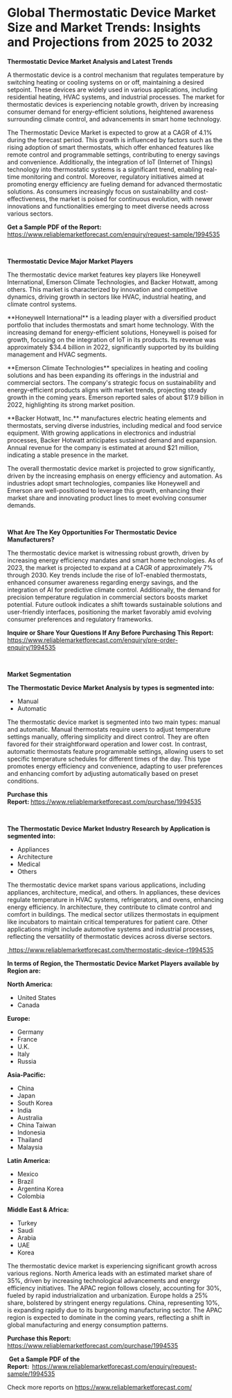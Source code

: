 <p><h1>Global Thermostatic Device Market Size and Market Trends: Insights and Projections from 2025 to 2032</h1></p><p><strong>Thermostatic Device Market Analysis and Latest Trends</strong></p>
<p><p>A thermostatic device is a control mechanism that regulates temperature by switching heating or cooling systems on or off, maintaining a desired setpoint. These devices are widely used in various applications, including residential heating, HVAC systems, and industrial processes. The market for thermostatic devices is experiencing notable growth, driven by increasing consumer demand for energy-efficient solutions, heightened awareness surrounding climate control, and advancements in smart home technology.</p><p>The Thermostatic Device Market is expected to grow at a CAGR of 4.1% during the forecast period. This growth is influenced by factors such as the rising adoption of smart thermostats, which offer enhanced features like remote control and programmable settings, contributing to energy savings and convenience. Additionally, the integration of IoT (Internet of Things) technology into thermostatic systems is a significant trend, enabling real-time monitoring and control. Moreover, regulatory initiatives aimed at promoting energy efficiency are fueling demand for advanced thermostatic solutions. As consumers increasingly focus on sustainability and cost-effectiveness, the market is poised for continuous evolution, with newer innovations and functionalities emerging to meet diverse needs across various sectors.</p></p>
<p><strong>Get a Sample PDF of the Report:&nbsp;</strong> <a href="https://www.reliablemarketforecast.com/enquiry/request-sample/1994535?utm_campaign=2317&utm_medium=2&utm_source=Github&utm_content=ia&utm_term=20022025&utm_id=thermostatic-device">https://www.reliablemarketforecast.com/enquiry/request-sample/1994535</a></p>
<p>&nbsp;</p>
<p><strong>Thermostatic Device Major Market Players</strong></p>
<p><p>The thermostatic device market features key players like Honeywell International, Emerson Climate Technologies, and Backer Hotwatt, among others. This market is characterized by innovation and competitive dynamics, driving growth in sectors like HVAC, industrial heating, and climate control systems. </p><p>**Honeywell International** is a leading player with a diversified product portfolio that includes thermostats and smart home technology. With the increasing demand for energy-efficient solutions, Honeywell is poised for growth, focusing on the integration of IoT in its products. Its revenue was approximately $34.4 billion in 2022, significantly supported by its building management and HVAC segments.</p><p>**Emerson Climate Technologies** specializes in heating and cooling solutions and has been expanding its offerings in the industrial and commercial sectors. The company's strategic focus on sustainability and energy-efficient products aligns with market trends, projecting steady growth in the coming years. Emerson reported sales of about $17.9 billion in 2022, highlighting its strong market position.</p><p>**Backer Hotwatt, Inc.** manufactures electric heating elements and thermostats, serving diverse industries, including medical and food service equipment. With growing applications in electronics and industrial processes, Backer Hotwatt anticipates sustained demand and expansion. Annual revenue for the company is estimated at around $21 million, indicating a stable presence in the market.</p><p>The overall thermostatic device market is projected to grow significantly, driven by the increasing emphasis on energy efficiency and automation. As industries adopt smart technologies, companies like Honeywell and Emerson are well-positioned to leverage this growth, enhancing their market share and innovating product lines to meet evolving consumer demands.</p></p>
<p>&nbsp;</p>
<p><strong>What Are The Key Opportunities For Thermostatic Device Manufacturers?</strong></p>
<p><p>The thermostatic device market is witnessing robust growth, driven by increasing energy efficiency mandates and smart home technologies. As of 2023, the market is projected to expand at a CAGR of approximately 7% through 2030. Key trends include the rise of IoT-enabled thermostats, enhanced consumer awareness regarding energy savings, and the integration of AI for predictive climate control. Additionally, the demand for precision temperature regulation in commercial sectors boosts market potential. Future outlook indicates a shift towards sustainable solutions and user-friendly interfaces, positioning the market favorably amid evolving consumer preferences and regulatory frameworks.</p></p>
<p><strong>Inquire or Share Your Questions If Any Before Purchasing This Report:</strong> <a href="https://www.reliablemarketforecast.com/enquiry/pre-order-enquiry/1994535?utm_campaign=2317&utm_medium=2&utm_source=Github&utm_content=ia&utm_term=20022025&utm_id=thermostatic-device">https://www.reliablemarketforecast.com/enquiry/pre-order-enquiry/1994535</a></p>
<p>&nbsp;</p>
<p><strong>Market Segmentation</strong></p>
<p><strong>The Thermostatic Device Market Analysis by types is segmented into:</strong></p>
<p><ul><li>Manual</li><li>Automatic</li></ul></p>
<p><p>The thermostatic device market is segmented into two main types: manual and automatic. Manual thermostats require users to adjust temperature settings manually, offering simplicity and direct control. They are often favored for their straightforward operation and lower cost. In contrast, automatic thermostats feature programmable settings, allowing users to set specific temperature schedules for different times of the day. This type promotes energy efficiency and convenience, adapting to user preferences and enhancing comfort by adjusting automatically based on preset conditions.</p></p>
<p><strong>Purchase this Report:&nbsp;</strong><a href="https://www.reliablemarketforecast.com/purchase/1994535?utm_campaign=2317&utm_medium=2&utm_source=Github&utm_content=ia&utm_term=20022025&utm_id=thermostatic-device">https://www.reliablemarketforecast.com/purchase/1994535</a></p>
<p>&nbsp;</p>
<p><strong>The Thermostatic Device Market Industry Research by Application is segmented into:</strong></p>
<p><ul><li>Appliances</li><li>Architecture</li><li>Medical</li><li>Others</li></ul></p>
<p><p>The thermostatic device market spans various applications, including appliances, architecture, medical, and others. In appliances, these devices regulate temperature in HVAC systems, refrigerators, and ovens, enhancing energy efficiency. In architecture, they contribute to climate control and comfort in buildings. The medical sector utilizes thermostats in equipment like incubators to maintain critical temperatures for patient care. Other applications might include automotive systems and industrial processes, reflecting the versatility of thermostatic devices across diverse sectors.</p></p>
<p><a href="https://www.reliablemarketforecast.com/thermostatic-device-r1994535?utm_campaign=2317&utm_medium=2&utm_source=Github&utm_content=ia&utm_term=20022025&utm_id=thermostatic-device">&nbsp;https://www.reliablemarketforecast.com/thermostatic-device-r1994535</a></p>
<p><strong>In terms of Region, the Thermostatic Device Market Players available by Region are:</strong></p>
<p>
    <p> <strong> North America: </strong>
        <ul>
            <li>United States</li>
            <li>Canada</li>
        </ul>
        </p> 
    <p> <strong> Europe: </strong>
        <ul>
            <li>Germany</li>
            <li>France</li>
            <li>U.K.</li>
            <li>Italy</li>
            <li>Russia</li>
        </ul>
        </p> 
    <p> <strong> Asia-Pacific: </strong>
        <ul>
            <li>China</li>
            <li>Japan</li>
            <li>South Korea</li>
            <li>India</li>
            <li>Australia</li>
            <li>China Taiwan</li>
            <li>Indonesia</li>
            <li>Thailand</li>
            <li>Malaysia</li>
        </ul>
        </p> 
    <p> <strong> Latin America: </strong>
        <ul>
            <li>Mexico</li>
            <li>Brazil</li>
            <li>Argentina Korea</li>
            <li>Colombia</li>
        </ul>
        </p> 
    <p> <strong> Middle East & Africa: </strong>
        <ul>
            <li>Turkey</li>
            <li>Saudi</li>
            <li>Arabia</li>
            <li>UAE</li>
            <li>Korea</li>
        </ul>
    </p>
    </p>
<p><p>The thermostatic device market is experiencing significant growth across various regions. North America leads with an estimated market share of 35%, driven by increasing technological advancements and energy efficiency initiatives. The APAC region follows closely, accounting for 30%, fueled by rapid industrialization and urbanization. Europe holds a 25% share, bolstered by stringent energy regulations. China, representing 10%, is expanding rapidly due to its burgeoning manufacturing sector. The APAC region is expected to dominate in the coming years, reflecting a shift in global manufacturing and energy consumption patterns.</p></p>
<p><strong>Purchase this Report: </strong><a href="https://www.reliablemarketforecast.com/purchase/1994535?utm_campaign=2317&utm_medium=2&utm_source=Github&utm_content=ia&utm_term=20022025&utm_id=thermostatic-device">https://www.reliablemarketforecast.com/purchase/1994535</a></p>
<p>&nbsp;<strong>Get a Sample PDF of the Report:&nbsp;&nbsp;</strong><a href="https://www.reliablemarketforecast.com/enquiry/request-sample/1994535?utm_campaign=2317&utm_medium=2&utm_source=Github&utm_content=ia&utm_term=20022025&utm_id=thermostatic-device">https://www.reliablemarketforecast.com/enquiry/request-sample/1994535</a></p>
<p><strong></strong></p>
<p>Check more reports on <a href="https://www.reliablemarketforecast.com/?utm_campaign=2317&utm_medium=2&utm_source=Github&utm_content=ia&utm_term=20022025&utm_id=thermostatic-device">https://www.reliablemarketforecast.com/</a></p>